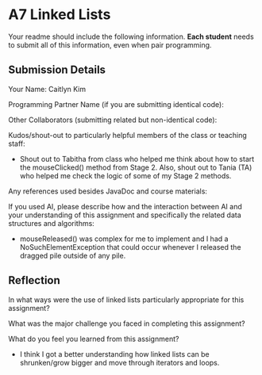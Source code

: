# A7 Linked Lists

Your readme should include the following information. **Each student** needs to submit all of this information, even when pair programming. 

## Submission Details

Your Name: Caitlyn Kim


Programming Partner Name (if you are submitting identical code):


Other Collaborators (submitting related but non-identical code):


Kudos/shout-out to particularly helpful members of the class or teaching staff:
- Shout out to Tabitha from class who helped me think about how to start the mouseClicked() method from Stage 2. Also, shout out to Tania (TA) who helped me check the logic of some of my Stage 2 methods.

Any references used besides JavaDoc and course materials:


If you used AI, please describe how and the interaction between AI and your understanding of this assignment and specifically the related data structures and algorithms:
- mouseReleased() was complex for me to implement and I had a NoSuchElementException that could occur whenever I released the dragged pile outside of any pile.

## Reflection

In what ways were the use of linked lists particularly appropriate for this assignment?


What was the major challenge you faced in completing this assignment?


What do you feel you learned from this assignment?
- I think I got a better understanding how linked lists can be shrunken/grow bigger and move through iterators and loops.

